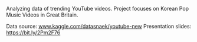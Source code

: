 Analyzing data of trending YouTube videos. Project focuses on Korean Pop Music Videos in Great Britain.

Data source: www.kaggle.com/datasnaek/youtube-new 
Presentation slides: https://bit.ly/2Pm2F76
